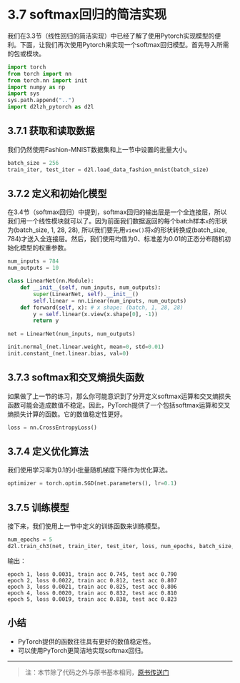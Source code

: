 # 3.7 softmax回归的简洁实现

我们在3.3节（线性回归的简洁实现）中已经了解了使用Pytorch实现模型的便利。下面，让我们再次使用Pytorch来实现一个softmax回归模型。首先导入所需的包或模块。

``` python
import torch
from torch import nn
from torch.nn import init
import numpy as np
import sys
sys.path.append("..") 
import d2lzh_pytorch as d2l
```

## 3.7.1 获取和读取数据

我们仍然使用Fashion-MNIST数据集和上一节中设置的批量大小。

``` python
batch_size = 256
train_iter, test_iter = d2l.load_data_fashion_mnist(batch_size)
```

## 3.7.2 定义和初始化模型

在3.4节（softmax回归）中提到，softmax回归的输出层是一个全连接层，所以我们用一个线性模块就可以了。因为前面我们数据返回的每个batch样本`x`的形状为(batch_size, 1, 28, 28), 所以我们要先用`view()`将`x`的形状转换成(batch_size, 784)才送入全连接层。然后，我们使用均值为0、标准差为0.01的正态分布随机初始化模型的权重参数。

``` python
num_inputs = 784
num_outputs = 10

class LinearNet(nn.Module):
    def __init__(self, num_inputs, num_outputs):
        super(LinearNet, self).__init__()
        self.linear = nn.Linear(num_inputs, num_outputs)
    def forward(self, x): # x shape: (batch, 1, 28, 28)
        y = self.linear(x.view(x.shape[0], -1))
        return y
    
net = LinearNet(num_inputs, num_outputs)

init.normal_(net.linear.weight, mean=0, std=0.01)
init.constant_(net.linear.bias, val=0) 
```

## 3.7.3 softmax和交叉熵损失函数

如果做了上一节的练习，那么你可能意识到了分开定义softmax运算和交叉熵损失函数可能会造成数值不稳定。因此，PyTorch提供了一个包括softmax运算和交叉熵损失计算的函数。它的数值稳定性更好。

``` python
loss = nn.CrossEntropyLoss()
```

## 3.7.4 定义优化算法

我们使用学习率为0.1的小批量随机梯度下降作为优化算法。

``` python
optimizer = torch.optim.SGD(net.parameters(), lr=0.1)
```

## 3.7.5 训练模型

接下来，我们使用上一节中定义的训练函数来训练模型。

``` python
num_epochs = 5
d2l.train_ch3(net, train_iter, test_iter, loss, num_epochs, batch_size, None, None, optimizer)
```
输出：
```
epoch 1, loss 0.0031, train acc 0.745, test acc 0.790
epoch 2, loss 0.0022, train acc 0.812, test acc 0.807
epoch 3, loss 0.0021, train acc 0.825, test acc 0.806
epoch 4, loss 0.0020, train acc 0.832, test acc 0.810
epoch 5, loss 0.0019, train acc 0.838, test acc 0.823
```

## 小结

* PyTorch提供的函数往往具有更好的数值稳定性。
* 可以使用PyTorch更简洁地实现softmax回归。

-----------
> 注：本节除了代码之外与原书基本相同，[原书传送门](https://zh.d2l.ai/chapter_deep-learning-basics/softmax-regression-gluon.html)